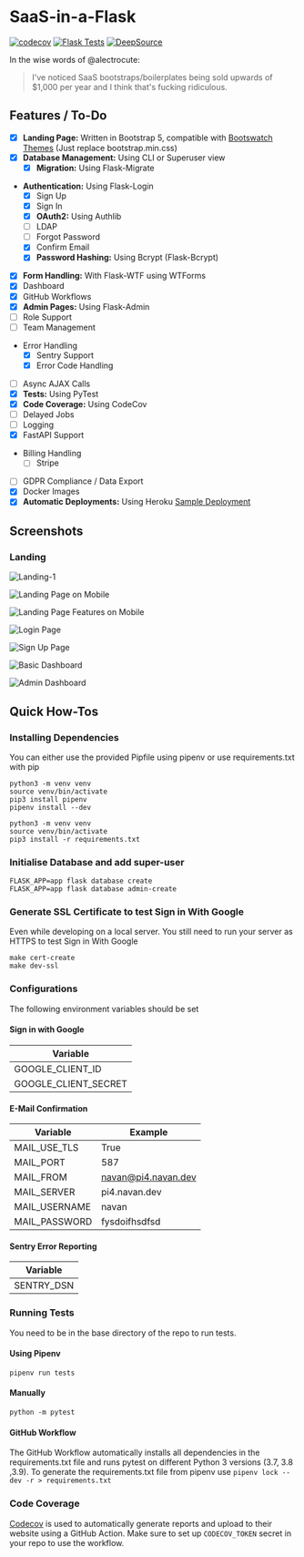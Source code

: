 # SaaS-in-a-Flask

[![codecov](https://codecov.io/gh/navanchauhan/SaaS-in-a-Flask/branch/master/graph/badge.svg?token=ULbtVCRrrY)](https://codecov.io/gh/navanchauhan/SaaS-in-a-Flask)
[![Flask Tests](https://github.com/navanchauhan/SaaS-in-a-Flask/actions/workflows/Flask-Tests.yaml/badge.svg)](https://github.com/navanchauhan/SaaS-in-a-Flask/actions/workflows/Flask-Tests.yaml)
[![DeepSource](https://deepsource.io/gh/navanchauhan/SaaS-in-a-Flask.svg/?label=active+issues&token=cGLfebjxhVAjY3sdENfjDp66)](https://deepsource.io/gh/navanchauhan/SaaS-in-a-Flask/?ref=repository-badge)

In the wise words of @alectrocute:

> I've noticed SaaS bootstraps/boilerplates being sold upwards of $1,000 per year and I think that's fucking ridiculous.

## Features / To-Do

- [x] **Landing Page:** Written in Bootstrap 5, compatible with [Bootswatch Themes](https://bootswatch.com) (Just replace bootstrap.min.css)
- [x] **Database Management:** Using CLI or Superuser view
	- [x] **Migration:** Using Flask-Migrate
- **Authentication:** Using Flask-Login 
	- [x] Sign Up
	- [x] Sign In
	- [x] **OAuth2:** Using Authlib
	- [ ] LDAP
	- [ ] Forgot Password
	- [x] Confirm Email
	- [x] **Password Hashing:** Using Bcrypt (Flask-Bcrypt)
- [x] **Form Handling:** With Flask-WTF using WTForms
- [x] Dashboard
- [x] GitHub Workflows
- [x] **Admin Pages:** Using Flask-Admin
- [ ] Role Support
- [ ] Team Management
- Error Handling
	- [x] Sentry Support
	- [x] Error Code Handling
- [ ] Async AJAX Calls 
- [x] **Tests:** Using PyTest
- [x] **Code Coverage:** Using CodeCov
- [ ] Delayed Jobs
- [ ] Logging
- [x] FastAPI Support
- Billing Handling
	- [ ] Stripe
- [ ] GDPR Compliance / Data Export
- [x] Docker Images
- [x] **Automatic Deployments:** Using Heroku [Sample Deployment](https://saas-in-a-flask.herokuapp.com)

## Screenshots

### Landing

![Landing-1](./misc/screenshots/landing-1.png)

![Landing Page on Mobile](./misc/screenshots/landing-2.png)

![Landing Page Features on Mobile](./misc/screenshots/landing-3.png)

![Login Page](./misc/screenshots/login.png)

![Sign Up Page](./misc/screenshots/register.png)

![Basic Dashboard](./misc/screenshots/dashboard.png)

![Admin Dashboard](./misc/screenshots/admin-dashboard.png)

## Quick How-Tos

### Installing Dependencies

You can either use the provided Pipfile using pipenv or use requirements.txt with pip

```
python3 -m venv venv
source venv/bin/activate
pip3 install pipenv
pipenv install --dev

```
```
python3 -m venv venv
source venv/bin/activate
pip3 install -r requirements.txt

```

### Initialise Database and add super-user

```
FLASK_APP=app flask database create
FLASK_APP=app flask database admin-create

```

### Generate SSL Certificate to test Sign in With Google

Even while developing on a local server. You still need to run your server as HTTPS to test Sign in With Google

```
make cert-create
make dev-ssl

```


### Configurations

The following environment variables should be set 

#### Sign in with Google

| Variable |
|----------|
|GOOGLE_CLIENT_ID|
|GOOGLE_CLIENT_SECRET|

#### E-Mail Confirmation

| Variable | Example |
|----------|---------|
|MAIL_USE_TLS|True|
|MAIL_PORT|587|
|MAIL_FROM|navan@pi4.navan.dev|
|MAIL_SERVER|pi4.navan.dev|
|MAIL_USERNAME|navan|
|MAIL_PASSWORD|fysdoifhsdfsd|

#### Sentry Error Reporting

| Variable |
|----------|
|SENTRY_DSN|

### Running Tests

You need to be in the base directory of the repo to run tests.

#### Using Pipenv

```
pipenv run tests
```

#### Manually

```
python -m pytest
```

#### GitHub Workflow

The GitHub Workflow automatically installs all dependencies in the requirements.txt file and runs pytest on different Python 3 versions (3.7, 3.8 ,3.9). To generate the requirements.txt file from pipenv use `pipenv lock --dev -r > requirements.txt`

### Code Coverage

[Codecov](https://codecov.io) is used to automatically generate reports and upload to their website using a GitHub Action. Make sure to set up `CODECOV_TOKEN` secret in your repo to use the workflow.